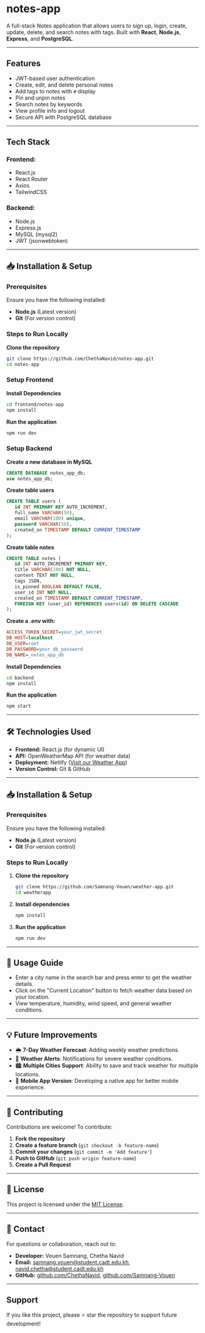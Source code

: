 # notes-app

A full-stack Notes application that allows users to sign up, login, create, update, delete, and search notes with tags. Built with **React**, **Node.js**, **Express**, and **PostgreSQL**.

---

## Features

- JWT-based user authentication
- Create, edit, and delete personal notes
- Add tags to notes with `#` display
- Pin and unpin notes
- Search notes by keywords
- View profile info and logout
- Secure API with PostgreSQL database

---

## Tech Stack

### Frontend:
- React.js
- React Router
- Axios
- TailwindCSS

### Backend:
- Node.js
- Express.js
- MySQL (mysql2)
- JWT (jsonwebtoken)

---

## 📥 Installation & Setup
### Prerequisites

Ensure you have the following installed:
- **Node.js** (Latest version)
- **Git** (For version control)

### Steps to Run Locally

**Clone the repository** 
   ```bash
   git clone https://github.com/ChethaNavid/notes-app.git
   cd notes-app
   ```
### Setup Frontend

**Install Dependencies**
```bash
cd frontend/notes-app
npm install
```
**Run the application**
```bash
npm run dev
```
### Setup Backend

**Create a new database in MySQL**
```sql
CREATE DATABASE notes_app_db;
use notes_app_db;
```
**Create table users**
```sql
CREATE TABLE users (
   id INT PRIMARY KEY AUTO_INCREMENT,
   full_name VARCHAR(50),
   email VARCHAR(100) unique,
   password VARCHAR(50),
   created_on TIMESTAMP DEFAULT CURRENT_TIMESTAMP
);
```
**Create table notes**
```sql
CREATE TABLE notes (
   id INT AUTO_INCREMENT PRIMARY KEY,
   title VARCHAR(100) NOT NULL,
   content TEXT NOT NULL,
   tags JSON,
   is_pinned BOOLEAN DEFAULT FALSE,
   user_id INT NOT NULL,
   created_on TIMESTAMP DEFAULT CURRENT_TIMESTAMP,
   FOREIGN KEY (user_id) REFERENCES users(id) ON DELETE CASCADE
);
```
**Create a .env with:**
```ini
ACCESS_TOKEN_SECRET=your_jwt_secret
DB_HOST=localhost
DB_USER=root
DB_PASSWORD=your_db_password
DB_NAME=_notes_app_db
```
**Install Dependencies**
```bash
cd backend
npm install
```
**Run the application**
```bash
npm start
```

---

## 🛠️ Technologies Used
- **Frontend:** React.js (for dynamic UI)
- **API:** OpenWeatherMap API (for weather data)
- **Deployment:** Netlify ([Visit our Weather App](https://weather-app-cadt-sn.netlify.app/))
- **Version Control:** Git & GitHub

---

## 📥 Installation & Setup
### Prerequisites
Ensure you have the following installed:
- **Node.js** (Latest version)
- **Git** (For version control)

### Steps to Run Locally
1. **Clone the repository**
   ```bash
   git clone https://github.com/Samnang-Vouen/weather-app.git
   cd weatherapp
   ```
2. **Install dependencies**
   ```bash
   npm install
   ```
3. **Run the application**
   ```bash
   npm run dev
   ```
---

## 📌 Usage Guide
- Enter a city name in the search bar and press enter to get the weather details.
- Click on the "Current Location" button to fetch weather data based on your location.
- View temperature, humidity, wind speed, and general weather conditions.

---

## 💡 Future Improvements
 - 🌦 **7-Day Weather Forecast**: Adding weekly weather predictions.
 - 🔔 **Weather Alerts**: Notifications for severe weather conditions.
 - 🏙 **Multiple Cities Support**: Ability to save and track weather for multiple locations.
 - 📱 **Mobile App Version**: Developing a native app for better mobile experience.

---

## 🤝 Contributing
Contributions are welcome! To contribute:
1. **Fork the repository**
2. **Create a feature branch** (`git checkout -b feature-name`)
3. **Commit your changes** (`git commit -m 'Add feature'`)
4. **Push to GitHub** (`git push origin feature-name`)
5. **Create a Pull Request**

---

## 📜 License
This project is licensed under the [MIT License](LICENSE).

---

## 💬 Contact
For questions or collaboration, reach out to:
- **Developer:** Vouen Samnang, Chetha Navid
- **Email:** samnang.vouen@student.cadt.edu.kh, navid.chetha@student.cadt.edu.kh
- **GitHub:** [github.com/ChethaNavid](https://github.com/ChethaNavid), [github.com/Samnang-Vouen](https://github.com/Samnang-Vouen)

---

##  Support
If you like this project, please ⭐ star the repository to support future development!

